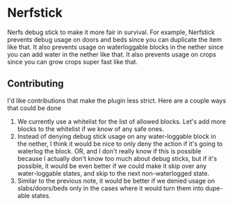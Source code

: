 # Nerfstick
Nerfs debug stick to make it more fair in survival. For example, Nerfstick prevents debug usage on doors and beds since you can duplicate the item like that. It also prevents usage on waterloggable blocks in the nether since you can add water in the nether like that. It also prevents usage on crops since you can grow crops super fast like that.

## Contributing
I'd like contributions that make the plugin less strict. Here are a couple ways that could be done
1. We currently use a whitelist for the list of allowed blocks. Let's add more blocks to the whitelist if we know of any safe ones.
2. Instead of denying debug stick usage on any water-loggable block in the nether, I think it would be nice to only deny the action if it's going to waterlog the block. OR, and I don't really know if this is possible because I actually don't know too much about debug sticks, but if it's possible, it would be even better if we could make it skip over any water-loggable states, and skip to the next non-waterlogged state.
3. Similar to the previous note, it would be better if we denied usage on slabs/doors/beds only in the cases where it would turn them into dupe-able states.
